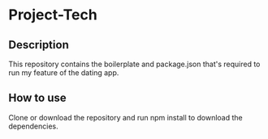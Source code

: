 # Project-Tech

## Description

This repository contains the boilerplate and package.json that's required to run my feature of the dating app.

## How to use

Clone or download the repository and run npm install to download the dependencies.
